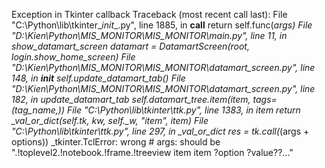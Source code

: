 Exception in Tkinter callback
Traceback (most recent call last):
  File "C:\Python\lib\tkinter\__init__.py", line 1885, in __call__
    return self.func(*args)
  File "D:\Kien\Python\MIS_MONITOR\MIS_MONITOR\main.py", line 11, in show_datamart_screen
    datamart = DatamartScreen(root, login.show_home_screen)
  File "D:\Kien\Python\MIS_MONITOR\MIS_MONITOR\datamart_screen.py", line 148, in __init__
    self.update_datamart_tab()
  File "D:\Kien\Python\MIS_MONITOR\MIS_MONITOR\datamart_screen.py", line 182, in update_datamart_tab
    self.datamart_tree.item(item, tags=(tag_name,))
  File "C:\Python\lib\tkinter\ttk.py", line 1383, in item
    return _val_or_dict(self.tk, kw, self._w, "item", item)
  File "C:\Python\lib\tkinter\ttk.py", line 297, in _val_or_dict
    res = tk.call(*(args + options))
_tkinter.TclError: wrong # args: should be ".!toplevel2.!notebook.!frame.!treeview item item ?option ?value??..."
